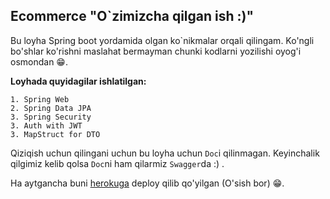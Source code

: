 ## Ecommerce "O`zimizcha qilgan ish :)"
Bu loyha Spring boot yordamida olgan ko`nikmalar orqali qilingam. 
Ko'ngli bo'shlar ko'rishni maslahat bermayman chunki kodlarni yozilishi oyog'i osmondan 😁.

**Loyhada quyidagilar ishlatilgan:**


```
1. Spring Web
2. Spring Data JPA
3. Spring Security
3. Auth with JWT
3. MapStruct for DTO
```
Qiziqish uchun qilingani uchun bu loyha uchun `Doc`i qilinmagan. Keyinchalik qilgimiz kelib qolsa `Doc`ni ham qilarmiz `Swagger`da :) .

Ha aytgancha buni [herokuga][link] deploy qilib qo'yilgan (O'sish bor) 😁.

[link]: https://stormy-springs-39153.herokuapp.com/